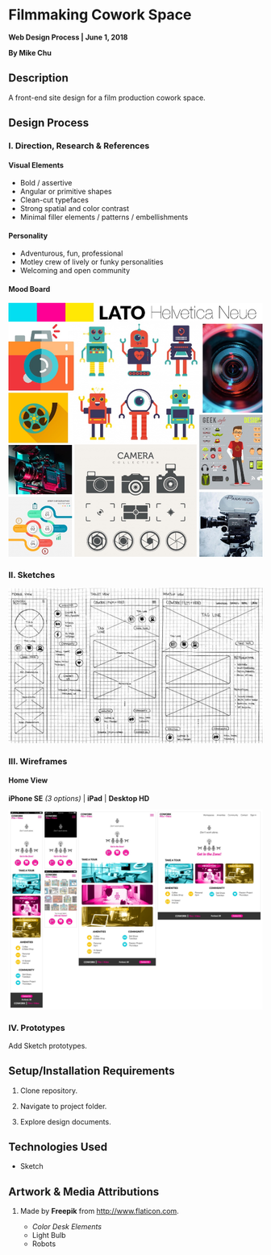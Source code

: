 # Filmmaking Cowork Space

**Web Design Process | June 1, 2018**

**By Mike Chu**

## Description

A front-end site design for a film production cowork space.

## Design Process

### I. Direction, Research & References

#### Visual Elements

- Bold / assertive
- Angular or primitive shapes
- Clean-cut typefaces
- Strong spatial and color contrast
- Minimal filler elements / patterns / embellishments

#### Personality

- Adventurous, fun, professional
- Motley crew of lively or funky personalities
- Welcoming and open community

#### Mood Board

![Mood Board](design/moodboard.jpg?raw=true "Mood Board")

### II. Sketches

![Sketches](design/sketch.jpg?raw=true "Sketches")

### III. Wireframes

#### Home View

**iPhone SE** *(3 options)* | **iPad** | **Desktop HD**

![Wireframes](design/wireframes-home.jpg?raw=true "Wireframes - Home View")

### IV. Prototypes

Add Sketch prototypes.

## Setup/Installation Requirements

1. Clone repository.

2. Navigate to project folder.

3. Explore design documents.

## Technologies Used

- Sketch

## Artwork & Media Attributions

1. Made by **Freepik** from http://www.flaticon.com.

    - *Color Desk Elements*
    - Light Bulb
    - Robots
